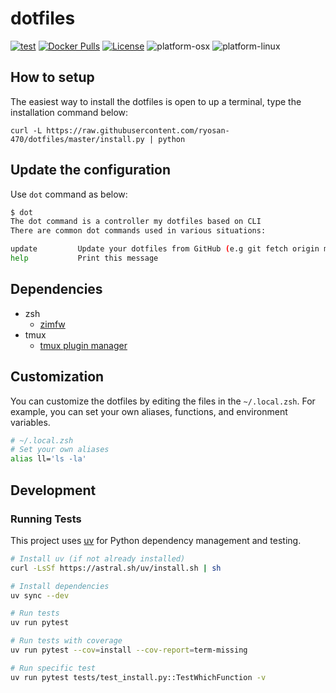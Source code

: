 # dotfiles
[![test](https://github.com/ryosan-470/dotfiles/workflows/test/badge.svg)](https://github.com/ryosan-470/dotfiles/actions?query=workflow%3Atest)
[![Docker Pulls](https://img.shields.io/docker/pulls/ryosan470/dotfiles.svg?style=flat-square)](https://hub.docker.com/r/ryosan470/dotfiles/)
[![License](http://img.shields.io/:license-mit-blue.svg?style=flat-square)](./LICENSE)
![platform-osx](https://img.shields.io/badge/platform-osx-blue.svg?style=flat-square)
![platform-linux](https://img.shields.io/badge/platform-Linux-blue.svg?style=flat-square)

## How to setup

The easiest way to install the dotfiles is open to up a terminal, type the installation command below:

```console
curl -L https://raw.githubusercontent.com/ryosan-470/dotfiles/master/install.py | python
```

## Update the configuration
Use `dot` command as below:

```bash
$ dot
The dot command is a controller my dotfiles based on CLI
There are common dot commands used in various situations:

update         Update your dotfiles from GitHub (e.g git fetch origin master)
help           Print this message
```

## Dependencies

- zsh
  - [zimfw](https://github.com/zimfw/zimfw)
- tmux
  - [tmux plugin manager](https://github.com/tmux-plugins/tpm)

## Customization

You can customize the dotfiles by editing the files in the `~/.local.zsh`.
For example, you can set your own aliases, functions, and environment variables.

```bash
# ~/.local.zsh
# Set your own aliases
alias ll='ls -la'
```

## Development

### Running Tests

This project uses [uv](https://docs.astral.sh/uv/) for Python dependency management and testing.

```bash
# Install uv (if not already installed)
curl -LsSf https://astral.sh/uv/install.sh | sh

# Install dependencies
uv sync --dev

# Run tests
uv run pytest

# Run tests with coverage
uv run pytest --cov=install --cov-report=term-missing

# Run specific test
uv run pytest tests/test_install.py::TestWhichFunction -v
```
